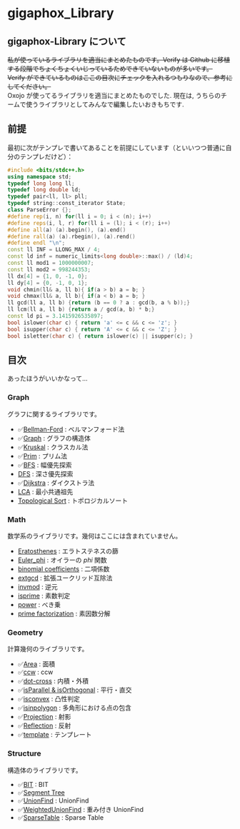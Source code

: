 # gigaphox_Library

## gigaphox-Library について
~~私が使っているライブラリを適当にまとめたものです。Verify は Github に移植する段階でちょくちょくいじっているためできていないものが多いです。<br>
Verify ができているものはここの目次にチェックを入れるつもりなので、参考にしてください。~~ <br>
Oxojo が使ってるライブラリを適当にまとめたものでした. 現在は, うちらのチームで使うライブラリとしてみんなで編集したいおきもちです.

## 前提
最初に次がテンプレで書いてあることを前提にしています（といいつつ普通に自分のテンプレだけど）：
```cpp
#include <bits/stdc++.h>
using namespace std;
typedef long long ll;
typedef long double ld;
typedef pair<ll, ll> pll;
typedef string::const_iterator State;
class ParseError {};
#define rep(i, n) for(ll i = 0; i < (n); i++)
#define reps(i, l, r) for(ll i = (l); i < (r); i++)
#define all(a) (a).begin(), (a).end()
#define rall(a) (a).rbegin(), (a).rend()
#define endl "\n";
const ll INF = LLONG_MAX / 4;
const ld inf = numeric_limits<long double>::max() / (ld)4;
const ll mod1 = 1000000007;
const ll mod2 = 998244353;
ll dx[4] = {1, 0, -1, 0};
ll dy[4] = {0, -1, 0, 1};
void chmin(ll& a, ll b){ if(a > b) a = b; }
void chmax(ll& a, ll b){ if(a < b) a = b; }
ll gcd(ll a, ll b) {return (b == 0 ? a : gcd(b, a % b));}
ll lcm(ll a, ll b) {return a / gcd(a, b) * b;}
const ld pi = 3.1415926535897;
bool islower(char c) { return 'a' <= c && c <= 'z'; }
bool isupper(char c) { return 'A' <= c && c <= 'Z'; }
bool isletter(char c) { return islower(c) || isupper(c); }
```

## 目次
あったほうがいいかなって...
### Graph
グラフに関するライブラリです。

- ✅[Bellman-Ford](https://github.com/Oxojo/Oxojo-Library/blob/main/Graph/Bellman-Ford.md) : ベルマンフォード法
- ✅[Graph](https://github.com/Oxojo/Oxojo-Library/blob/main/Graph/Graph.md) : グラフの構造体
- ✅[Kruskal](https://github.com/Oxojo/Oxojo-Library/blob/main/Graph/Kruskal.md) : クラスカル法
- ✅[Prim](https://github.com/Oxojo/Oxojo-Library/blob/main/Graph/Prim.md) : プリム法
- ✅[BFS](https://github.com/Oxojo/Oxojo-Library/blob/main/Graph/bfs.md) : 幅優先探索
- [DFS](https://github.com/Oxojo/Oxojo-Library/blob/main/Graph/dfs.md) : 深さ優先探索
- ✅[Dijkstra](https://github.com/Oxojo/Oxojo-Library/blob/main/Graph/dijkstra.md) : ダイクストラ法
- [LCA](https://github.com/Oxojo/Oxojo-Library/blob/main/Graph/lca.md) : 最小共通祖先
- [Topological Sort](https://github.com/Oxojo/Oxojo-Library/blob/main/Graph/topological.md) : トポロジカルソート

### Math
数学系のライブラリです。幾何はここには含まれていません。

- [Eratosthenes](https://github.com/Oxojo/Oxojo-Library/blob/main/Math/Eratosthenes.md) : エラトステネスの篩
- [Euler_phi](https://github.com/Oxojo/Oxojo-Library/blob/main/Math/Euler_phi.md) : オイラーの $phi$ 関数
- [binomial coefficients](https://github.com/Oxojo/Oxojo-Library/blob/main/Math/binomial-coefficients.md) : 二項係数
- [extgcd](https://github.com/Oxojo/Oxojo-Library/blob/main/Math/extgcd.md) : 拡張ユークリッド互除法
- [invmod](https://github.com/Oxojo/Oxojo-Library/blob/main/Math/invmod.md) : 逆元
- [isprime](https://github.com/Oxojo/Oxojo-Library/blob/main/Math/isprime.md) : 素数判定
- [power](https://github.com/Oxojo/Oxojo-Library/blob/main/Math/power.md) : べき乗
- [prime factorization](https://github.com/Oxojo/Oxojo-Library/blob/main/Math/prime-factorization.md) : 素因数分解

### Geometry
計算幾何のライブラリです。

- ✅[Area](https://github.com/Oxojo/Oxojo-Library/blob/main/Geometry/area.md) : 面積
- ✅[ccw](https://github.com/Oxojo/Oxojo-Library/blob/main/Geometry/ccw.md) : ccw
- ✅[dot-cross](https://github.com/Oxojo/Oxojo-Library/blob/main/Geometry/dot_cross.md) : 内積・外積
- ✅[isParallel & isOrthogonal](https://github.com/Oxojo/Oxojo-Library/blob/main/Geometry/isParallel%20%26%20isOrthogonal.md) : 平行・直交
- ✅[isconvex](https://github.com/Oxojo/Oxojo-Library/blob/main/Geometry/isconvex.md) : 凸性判定
- ✅[isinpolygon](https://github.com/Oxojo/Oxojo-Library/blob/main/Geometry/isinpolygon.md) : 多角形における点の包含
- ✅[Projection](https://github.com/Oxojo/Oxojo-Library/blob/main/Geometry/projection.md) : 射影
- ✅[Reflection](https://github.com/Oxojo/Oxojo-Library/blob/main/Geometry/reflection.md) : 反射
- ✅[template](https://github.com/Oxojo/Oxojo-Library/blob/main/Geometry/template.md) : テンプレート
### Structure
構造体のライブラリです。

- ✅[BIT](https://github.com/Oxojo/Oxojo-Library/blob/main/Structure/BIT.md) : BIT
- ✅[Segment Tree](https://github.com/Oxojo/Oxojo-Library/blob/main/Structure/segtree.md)
- ✅[UnionFind](https://github.com/Oxojo/Oxojo-Library/blob/main/Structure/unionfind.md) : UnionFind
- ✅[WeightedUnionFind](https://github.com/Oxojo/Oxojo-Library/blob/main/Structure/weightedunionfind.md) : 重み付き UnionFind
- ✅[SparseTable](https://github.com/Oxojo/Oxojo-Library/blob/main/Structure/SparseTable.md) : Sparse Table
